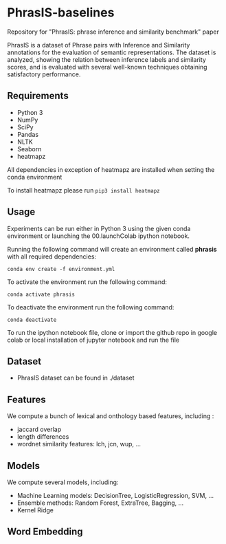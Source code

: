 # PhrasIS-baselines
Repository for "PhrasIS: phrase inference and similarity benchmark" paper

PhrasIS is a dataset of Phrase pairs with Inference and Similarity annotations for the evaluation of semantic representations. The dataset is analyzed, showing the relation between inference labels and similarity scores, and is evaluated with several well-known techniques obtaining satisfactory performance.

Requirements
------------
- Python 3
- NumPy
- SciPy
- Pandas
- NLTK
- Seaborn
- heatmapz 

All dependencies in exception of heatmapz are installed when setting the conda environment

To install heatmapz please run  ```pip3 install heatmapz``` 

Usage
-----
Experiments can be run either in Python 3 using the given conda environment or launching the 00.launchColab ipython notebook.


Running the following command will create an environment called **phrasis** with all required dependencies:
```
conda env create -f environment.yml
```

To activate the environment run the following command:
```
conda activate phrasis
```

To deactivate the environment run the following command:
```
conda deactivate
```

To run the ipython notebook file, clone or import the github repo in google colab 
or local installation of jupyter notebook and run the file

Dataset
-------
- PhrasIS dataset can be found in ./dataset

Features
--------
We compute a bunch of lexical and onthology based features, including :
- jaccard overlap
- length differences
- wordnet similarity features: lch, jcn, wup, ...

Models
------
We compute several models, including: 
- Machine Learning models: DecisionTree, LogisticRegression, SVM, ...
- Ensemble methods: Random Forest, ExtraTree, Bagging, ...
- Kernel Ridge

Word Embedding
----------

